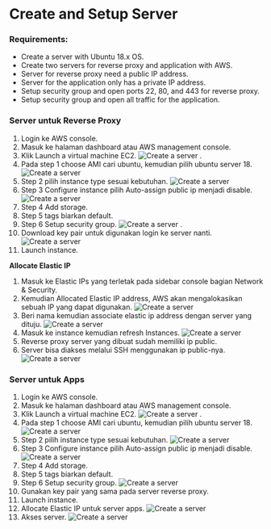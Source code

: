 # Create and Setup Server

### Requirements: ###
- Create a server with Ubuntu 18.x OS.
- Create two servers for reverse proxy and application with AWS.
- Server for reverse proxy need a public IP address.
- Server for the application only has a private IP address.
- Setup security group and open ports 22, 80, and 443 for reverse proxy.
- Setup security group and open all traffic for the application.


### Server untuk Reverse Proxy ###

1. Login ke AWS console.
2. Masuk ke halaman dashboard atau AWS management console.
3. Klik Launch a virtual machine EC2.
![Create a server](screenshot/gambar0.jpg) .
4. Pada step 1 choose AMI cari ubuntu, kemudian pilih ubuntu server 18.
![Create a server](screenshot/gambar1a.jpg) 
5. Step 2 pilih instance type sesuai kebutuhan.
![Create a server](screenshot/gambar1c.jpg)
6. Step 3 Configure instance pilih Auto-assign public ip menjadi disable.
![Create a server](screenshot/gambar1d.jpg)
7. Step 4 Add storage.
8. Step 5 tags biarkan default. 
9. Step 6 Setup security group.
![Create a server](screenshot/gambar1f.jpg) .
10. Download key pair untuk digunakan login ke server nanti.
![Create a server](screenshot/gambar1h.jpg)
11. Launch instance.

**Allocate Elastic IP**
1. Masuk ke Elastic IPs yang terletak pada sidebar console bagian Network & Security.
2. Kemudian Allocated Elastic IP address, AWS akan mengalokasikan sebuah IP yang dapat digunakan.
![Create a server](screenshot/gambar2c.jpg)
3. Beri nama kemudian associate elastic ip address dengan server yang dituju.
![Create a server](screenshot/gambar2d.jpg)
4. Masuk ke instance kemudian refresh Instances.
![Create a server](screenshot/gambar2e.jpg)
5. Reverse proxy server yang dibuat sudah memiliki ip public.
6. Server bisa diakses melalui SSH menggunakan ip public-nya.
![Create a server](screenshot/gambar3.jpg)

### Server untuk Apps ###

1. Login ke AWS console.
2. Masuk ke halaman dashboard atau AWS management console.
3. Klik Launch a virtual machine EC2.
![Create a server](screenshot/gambar0.jpg) .
4. Pada step 1 choose AMI cari ubuntu, kemudian pilih ubuntu server 18.
![Create a server](screenshot/gambar1a.jpg) 
5. Step 2 pilih instance type sesuai kebutuhan.
![Create a server](screenshot/gambar1c.jpg)
6. Step 3 Configure instance pilih Auto-assign public ip menjadi disable.
![Create a server](screenshot/gambar1d.jpg)
7. Step 4 Add storage.
8. Step 5 tags biarkan default. 
9. Step 6 Setup security group.
![Create a server](screenshot/gambar4.jpg)
10. Gunakan key pair yang sama pada server reverse proxy.
11. Launch instance.
12. Allocate Elastic IP untuk server apps.
![Create a server](screenshot/gambar5.jpg)
14. Akses server.
![Create a server](screenshot/gambar7.jpg)
